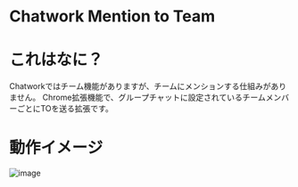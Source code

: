 # Chatwork Mention to Team

# これはなに？

Chatworkではチーム機能がありますが、チームにメンションする仕組みがありません。 Chrome拡張機能で、グループチャットに設定されているチームメンバーごとにTOを送る拡張です。

# 動作イメージ

![image](https://user-images.githubusercontent.com/33831717/140536973-a1b5edbf-7c90-4331-bdbc-281922f36755.png)
